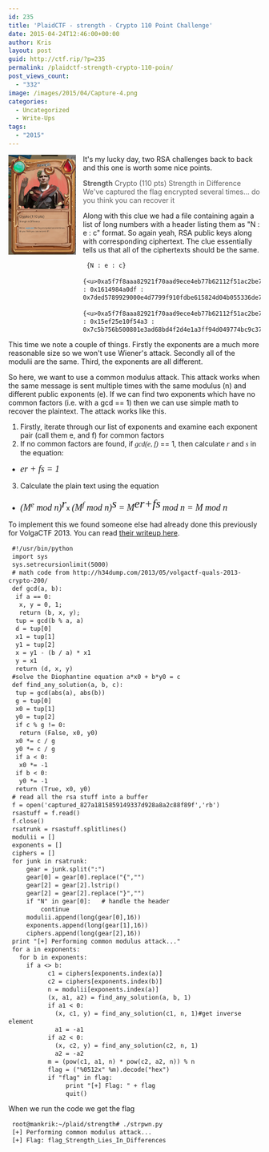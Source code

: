 ```yaml
---
id: 235
title: 'PlaidCTF - strength - Crypto 110 Point Challenge'
date: 2015-04-24T12:46:00+00:00
author: Kris
layout: post
guid: http://ctf.rip/?p=235
permalink: /plaidctf-strength-crypto-110-poin/
post_views_count:
  - "332"
image: /images/2015/04/Capture-4.png
categories:
  - Uncategorized
  - Write-Ups
tags:
  - "2015"
---
```

<div class="separator" style="clear: both; text-align: center;">
  <a href="http://1.bp.blogspot.com/-BKzYT2lto14/VTbz1DLs05I/AAAAAAAAAHU/TTMxR3JQPY4/s1600/Capture.PNG" imageanchor="1" style="clear: left; float: left; margin-bottom: 1em; margin-right: 1em;"><img border="0" src="/images/2015/04/Capture-4.png" height="200" width="135" /></a>
</div>

It's my lucky day, two RSA challenges back to back and this one is worth some nice points.

>**Strength**
>Crypto (110 pts)
>Strength in Difference
>We've captured the flag encrypted several times... do you think you can recover it
  

Along with this clue we had a file containing again a list of long numbers with a header listing them as "N : e : c" format. So again yeah, RSA public keys along with corresponding ciphertext. The clue essentially tells us that all of the ciphertexts should be the same.

```
 {N : e : c}  
 {<u>0xa5f7f8aaa82921f70aad9ece4eb77b62112f51ac2be75910b3137a28d22d7ef3be3d734dabb9d853221f1a17b1afb956a50236a7e858569cdfec3edf350e1f88ad13c1efdd1e98b151ce2a207e5d8b6ab31c2b66e6114b1d5384c5fa0aad92cc079965d4127339847477877d0a057335e2a761562d2d56f1bebb21374b729743L</u> : 0x1614984a0df : 0x7ded5789929000e4d7799f910fdbe615824d04b055336de784e88ba2d119f0c708c3b21e9d551c15967eb00074b7f788d3068702b2209e4a3417c0ca09a0a2da4378aa0b16d20f2611c4658e090e7080c67dda287e7a91d8986f4f352625dceb135a84a4a7554e6b5bd95050876e0dca96dc21860df84e53962d7068cebd248dL}  
 {<u>0xa5f7f8aaa82921f70aad9ece4eb77b62112f51ac2be75910b3137a28d22d7ef3be3d734dabb9d853221f1a17b1afb956a50236a7e858569cdfec3edf350e1f88ad13c1efdd1e98b151ce2a207e5d8b6ab31c2b66e6114b1d5384c5fa0aad92cc079965d4127339847477877d0a057335e2a761562d2d56f1bebb21374b729743L</u> : 0x15ef25e10f54a3 : 0x7c5b756b500801e3ad68bd4f2d4e1a3ff94d049774bc9c37a05d4c18d212c5b223545444e7015a7600ecff9a75488ed7e609c3e931d4b2683b5954a5dc3fc2de9ae3392de4d86d77ee4920fffb13ad59a1e08fd25262a700eb26b3f930cbdc80513df3b7af62ce22ab41d2546b3ac82e7344fedf8a25abfb2cbc717bea46c47eL  
```

This time we note a couple of things. Firstly the exponents are a much more reasonable size so we won't use Wiener's attack. Secondly all of the modulii are the same. Third, the exponents are all different.

So here, we want to use a common modulus attack. This attack works when the same message is sent multiple times with the same modulus (n) and different public exponents (e). If we can find two exponents which have no common factors (i.e. with a gcd == 1) then we can use simple math to recover the plaintext. The attack works like this.

  1. Firstly, iterate through our list of exponents and examine each exponent pair (call them e, and f) for common factors
  2. If no common factors are found, if <span style="font-family: Times, Times New Roman, serif;"><i>gcd(e, f)</i></span> == 1, then calculate _<span style="font-family: Times, Times New Roman, serif;">r</span>_ and _<span style="font-family: Times, Times New Roman, serif;">s</span>_ in the equation:
  * <i style="font-family: Times, 'Times New Roman', serif;"><span style="font-size: large;">e*r + f*s = 1</span></i>

  3. <span style="font-family: inherit;">Calculate the plain text using the equation</span>
  * <span style="font-family: Times, Times New Roman, serif; font-size: large; font-style: italic;">(M<sup>e</sup> mod n)</span><sup style="font-family: Times, 'Times New Roman', serif; font-size: x-large; font-style: italic;">r</sup><span style="font-family: Helvetica Neue, Arial, Helvetica, sans-serif;">x</span> <span style="font-family: Times, Times New Roman, serif; font-size: large; font-style: italic;">(M<sup>f</sup> mod n)</span><sup style="font-family: Times, 'Times New Roman', serif; font-size: x-large; font-style: italic;">s</sup> <span style="font-family: Times, Times New Roman, serif; font-size: large; font-style: italic;">= M</span><sup style="font-family: Times, 'Times New Roman', serif; font-size: x-large; font-style: italic;">er+fs</sup> <span style="font-family: Times, Times New Roman, serif; font-size: large; font-style: italic;">mod n = M mod n</span>

To implement this we found someone else had already done this previously for VolgaCTF 2013. You can read <a href="http://h34dump.com/2013/05/volgactf-quals-2013-crypto-200/" target="_blank">their writeup here</a>.

```
 #!/usr/bin/python  
 import sys  
 sys.setrecursionlimit(5000)   
 # math code from http://h34dump.com/2013/05/volgactf-quals-2013-crypto-200/   
 def gcd(a, b):  
  if a == 0:  
   x, y = 0, 1;  
   return (b, x, y);  
  tup = gcd(b % a, a)  
  d = tup[0]  
  x1 = tup[1]  
  y1 = tup[2]  
  x = y1 - (b / a) * x1  
  y = x1  
  return (d, x, y)  
 #solve the Diophantine equation a*x0 + b*y0 = c  
 def find_any_solution(a, b, c):  
  tup = gcd(abs(a), abs(b))  
  g = tup[0]  
  x0 = tup[1]  
  y0 = tup[2]  
  if c % g != 0:  
   return (False, x0, y0)  
  x0 *= c / g  
  y0 *= c / g  
  if a < 0:  
   x0 *= -1  
  if b < 0:  
   y0 *= -1  
  return (True, x0, y0)  
 # read all the rsa stuff into a buffer   
 f = open('captured_827a1815859149337d928a8a2c88f89f','rb')  
 rsastuff = f.read()  
 f.close()  
 rsatrunk = rsastuff.splitlines()  
 modulii = []  
 exponents = []  
 ciphers = []  
 for junk in rsatrunk:  
     gear = junk.split(":")  
     gear[0] = gear[0].replace("{","")  
     gear[2] = gear[2].lstrip()  
     gear[2] = gear[2].replace("}","")  
     if "N" in gear[0]:   # handle the header  
         continue  
     modulii.append(long(gear[0],16))  
     exponents.append(long(gear[1],16))  
     ciphers.append(long(gear[2],16))  
 print "[+] Performing common modulus attack..."  
 for a in exponents:  
   for b in exponents:  
     if a <> b:  
           c1 = ciphers[exponents.index(a)]  
           c2 = ciphers[exponents.index(b)]  
           n = modulii[exponents.index(a)]  
           (x, a1, a2) = find_any_solution(a, b, 1)  
           if a1 < 0:  
             (x, c1, y) = find_any_solution(c1, n, 1)#get inverse element  
             a1 = -a1  
           if a2 < 0:  
             (x, c2, y) = find_any_solution(c2, n, 1)  
             a2 = -a2  
           m = (pow(c1, a1, n) * pow(c2, a2, n)) % n  
           flag = ("%0512x" %m).decode("hex")  
           if "flag" in flag:   
                print "[+] Flag: " + flag   
                quit()  
```

When we run the code we get the flag

```
 root@mankrik:~/plaid/strength# ./strpwn.py  
 [+] Performing common modulus attack...  
 [+] Flag: flag_Strength_Lies_In_Differences  
```